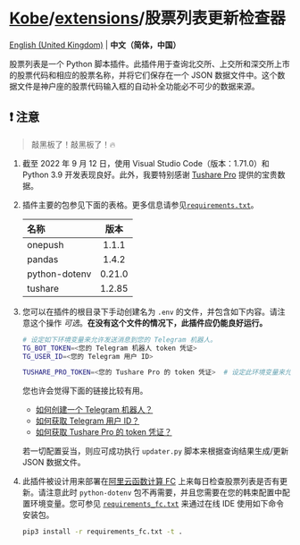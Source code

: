 # [Kobe](../../../..)/[extensions](../)/股票列表更新检查器

[English (United Kingdom)](./README.md) | **中文（简体，中国）**

股票列表是一个 Python 脚本插件。此插件用于查询北交所、上交所和深交所上市的股票代码和相应的股票名称，并将它们保存在一个 JSON 数据文件中。这个数据文件是神户座的股票代码输入框的自动补全功能必不可少的数据来源。

## ❗ 注意

> 敲黑板了！敲黑板了！🔥

1. 截至 2022 年 9 月 12 日，使用 Visual Studio Code（版本：1.71.0）和 Python 3.9 开发表现良好。此外，我要特别感谢 [Tushare Pro](https://tushare.pro/) 提供的宝贵数据。
2. 插件主要的包参见下面的表格。更多信息请参见[`requirements.txt`](./requirements.txt)。

   | 名称          |  版本  |
   | :------------ | :----: |
   | onepush       | 1.1.1  |
   | pandas        | 1.4.2  |
   | python-dotenv | 0.21.0 |
   | tushare       | 1.2.85 |

3. 您可以在插件的根目录下手动创建名为 `.env` 的文件，并包含如下内容。请注意这个操作 _可选_。**在没有这个文件的情况下，此插件应仍能良好运行。**

   ```sh
   # 设定如下环境变量来允许发送消息到您的 Telegram 机器人。
   TG_BOT_TOKEN=<您的 Telegram 机器人 token 凭证>
   TG_USER_ID=<您的 Telegram 用户 ID>

   TUSHARE_PRO_TOKEN=<您的 Tushare Pro 的 token 凭证>  # 设定此环境变量来允许从 Tushare Pro 上查询数据。
   ```

   您也许会觉得下面的链接比较有用。

   - [如何创建一个 Telegram 机器人？](https://core.telegram.org/bots#3-how-do-i-create-a-bot)
   - [如何获取 Telegram 用户 ID？](https://bigone.zendesk.com/hc/en-us/articles/360008014894-How-to-get-the-Telegram-user-ID-)
   - [如何获取 Tushare Pro 的 token 凭证？](https://tushare.pro/document/1?doc_id=39)

   若一切配置妥当，则应可成功执行 `updater.py` 脚本来根据查询结果生成/更新 JSON 数据文件。

4. 此插件被设计用来部署在[阿里云函数计算 FC](https://www.aliyun.com/product/fc) 上来每日检查股票列表是否有更新。请注意此时 `python-dotenv` 包不再需要，并且您需要在您的韩束配置中配置环境变量。您可参见 [`requirements_fc.txt`](./requirements_fc.txt) 来通过在线 IDE 使用如下命令安装包。

   ```sh
   pip3 install -r requirements_fc.txt -t .
   ```
